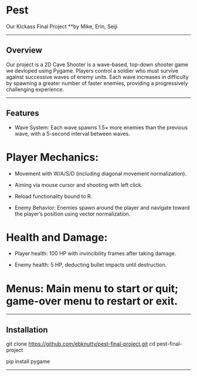 # Pest
Our Kickass Final Project 
**by Mike, Erin, Seiji

---

## Overview  

Our project is a 2D Cave Shooter is a wave-based, top-down shooter game we devloped using Pygame. Players control a soldier who must survive against successive waves of enemy units. Each wave increases in difficulty by spawning a greater number of faster enemies, providing a progressively challenging experience.

---  


## Features

- Wave System: Each wave spawns 1.5× more enemies than the previous wave, with a 5-second interval between waves.

# Player Mechanics:

- Movement with W/A/S/D (including diagonal movement normalization).

- Aiming via mouse cursor and shooting with left click.

- Reload functionality bound to R.

- Enemy Behavior: Enemies spawn around the player and navigate toward the player’s position using vector normalization.

# Health and Damage:

- Player health: 100 HP with invincibility frames after taking damage.

- Enemy health: 5 HP, deducting bullet impacts until destruction.

# Menus: Main menu to start or quit; game-over menu to restart or exit.

---

## Installation

git clone https://github.com/ebknutty/pest-final-project.git
cd pest-final-project 

pip install pygame 

---


